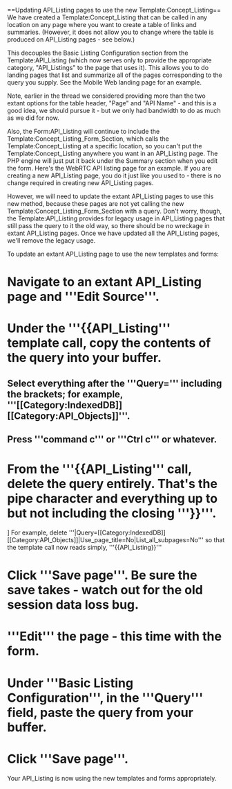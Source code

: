 ==Updating API_Listing pages to use the new Template:Concept_Listing==
We have created a Template:Concept_Listing that can be called in any location on any page where you want to create a table of links and summaries. (However, it does not allow you to change where the table is produced on API_Listing pages - see below.)

This decouples the Basic Listing Configuration section from the Template:API_Listing (which now serves only to provide the appropriate category, "API_Listings" to the page that uses it). This allows you to do landing pages that list and summarize all of the pages corresponding to the query you supply. See the Mobile Web landing page for an example.

Note, earlier in the thread we considered providing more than the two extant options for the table header, "Page" and "API Name" - and this is a good idea, we should pursue it - but we only had bandwidth to do as much as we did for now.

Also, the Form:API_Listing will continue to include the Template:Concept_Listing_Form_Section, which calls the Template:Concept_Listing at a specific location, so you can't put the Template:Concept_Listing anywhere you want in an API_Listing page. The PHP engine will just put it back under the Summary section when you edit the form. Here's the WebRTC API listing page for an example. If you are creating a new API_Listing page, you do it just like you used to - there is no change required in creating new API_Listing pages.

However, we will need to update the extant API_Listing pages to use this new method, because these pages are not yet calling the new Template:Concept_Listing_Form_Section with a query. Don't worry, though, the Template:API_Listing provides for legacy usage in API_Listing pages that still pass the query to it the old way, so there should be no wreckage in extant API_Listing pages. Once we have updated all the API_Listing pages, we'll remove the legacy usage.

To update an extant API_Listing page to use the new templates and forms:

# Navigate to an extant API_Listing page and '''Edit Source'''.
#  Under the '''<nowiki>{{API_Listing</nowiki>''' template call, copy the contents of the query into your buffer.
## Select everything after the '''Query=''' including the brackets; for example, '''<nowiki>[[Category:IndexedDB]][[Category:API_Objects]]</nowiki>'''.
## Press '''command c''' or '''Ctrl c''' or whatever.
# From the '''<nowiki>{{API_Listing<nowiki>''' call, delete the query entirely. That's the pipe character and everything up to but not including the closing '''}}'''.
] For example, delete '''<nowiki>|Query=[[Category:IndexedDB]][[Category:API_Objects]]|Use_page_title=No|List_all_subpages=No</nowiki>''' so that the template call now reads simply, '''<nowiki>{{API_Listing}}</nowiki>'''
# Click '''Save page'''. Be sure the save takes - watch out for the old session data loss bug.
# '''Edit''' the page - this time with the form.
# Under '''Basic Listing Configuration''', in the '''Query''' field, paste the query from your buffer.
# Click '''Save page'''.
Your API_Listing is now using the new templates and forms appropriately.